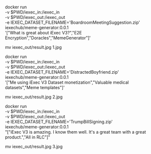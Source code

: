 docker run                                             \
	-v $PWD/iexec_in:/iexec_in                           \
	-v $PWD/iexec_out:/iexec_out                         \
	-e IEXEC_DATASET_FILENAME='BoardroomMeetingSuggestion.zip' \
	iexechub/meme-generator:0.0.1                        \
	'["What is great about iExec V3?","E2E Encryption","Doracles","MemeGenerator"]'

mv iexec_out/result.jpg 1.jpg

docker run                                      \
	-v $PWD/iexec_in:/iexec_in                    \
	-v $PWD/iexec_out:/iexec_out                  \
	-e IEXEC_DATASET_FILENAME='DistractedBoyfriend.zip' \
	iexechub/meme-generator:0.0.1                 \
	'["Me using iExec V3 Dataset monetization","Valuable medical datasets","Meme templates"]'

mv iexec_out/result.jpg 2.jpg

docker run                                   \
	-v $PWD/iexec_in:/iexec_in                 \
	-v $PWD/iexec_out:/iexec_out               \
	-e IEXEC_DATASET_FILENAME='TrumpBillSigning.zip' \
	iexechub/meme-generator:0.0.1              \
	"[\"iExec V3 is amazing. I know them well. It's a great team with a great product.\",\"All in RLC\"]"

mv iexec_out/result.jpg 3.jpg
